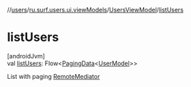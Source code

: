 //[users](../../../index.md)/[ru.surf.users.ui.viewModels](../index.md)/[UsersViewModel](index.md)/[listUsers](list-users.md)

# listUsers

[androidJvm]\
val [listUsers](list-users.md): Flow&lt;[PagingData](https://developer.android.com/reference/kotlin/androidx/paging/PagingData.html)&lt;[UserModel](../../ru.surf.users.data.models/-user-model/index.md)&gt;&gt;

List with paging [RemoteMediator](https://developer.android.com/reference/kotlin/androidx/paging/RemoteMediator.html)
